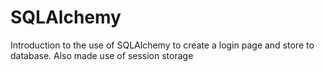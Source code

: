 # SQLAlchemy
Introduction to the use of SQLAlchemy to create a login page and store to database. Also made use of session storage
